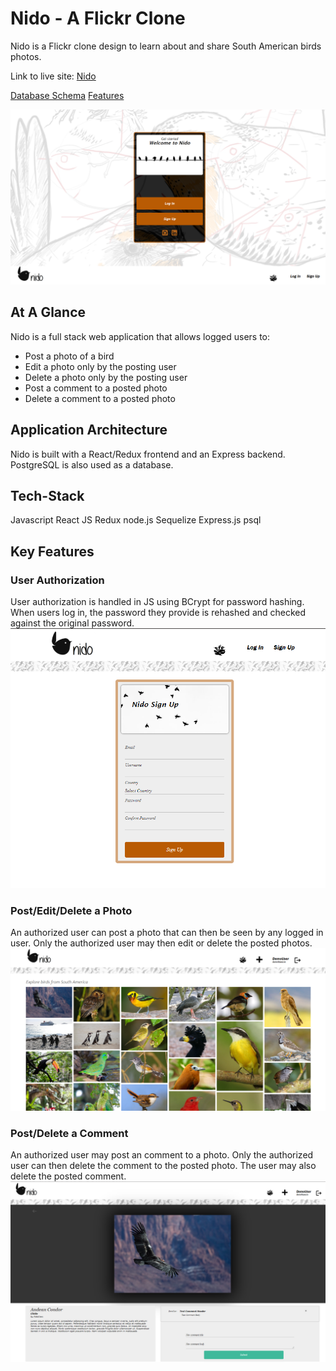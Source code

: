 # Nido - A Flickr Clone

Nido is a Flickr clone design to learn about and share South American birds photos.

Link to live site: [Nido](https://aa-nido.herokuapp.com/)

[Database Schema](https://github.com/jaguitart/aa-nido/wiki/Database-Schema)
[Features](https://github.com/jaguitart/aa-nido/wiki/Features)


![NidoHome](https://raw.githubusercontent.com/jaguitart/aa-nido/master/frontend/public/images/1.mainPage.png)

## At A Glance
Nido is a full stack web application that allows logged users to:
 - Post a photo of a bird
 - Edit a photo only by the posting user
 - Delete a photo only by the posting user
 - Post a comment to a posted photo
 - Delete a comment to a posted photo

## Application Architecture
Nido is built with a React/Redux frontend and an Express backend. PostgreSQL is also used as a database.

## Tech-Stack
Javascript
React JS
Redux
node.js
Sequelize
Express.js
psql

## Key Features
### User Authorization
User authorization is handled in JS using BCrypt for password hashing. When users log in, the password they provide is rehashed and checked against the original password. 
![Splash Page](https://raw.githubusercontent.com/jaguitart/aa-nido/master/frontend/public/images/2.signup.png)

### Post/Edit/Delete a Photo
An authorized user can post a photo that can then be seen by any logged in user. Only the authorized user may then edit or delete the posted photos.
![Create a Photo](https://raw.githubusercontent.com/jaguitart/aa-nido/master/frontend/public/images/4.flockPage.png)

### Post/Delete a Comment
An authorized user may post an comment to a photo. Only the authorized user can then delete the comment to the posted photo. The user may also delete the posted comment.
![Create a Comment](https://raw.githubusercontent.com/jaguitart/aa-nido/master/frontend/public/images/3.postAComment.png)
